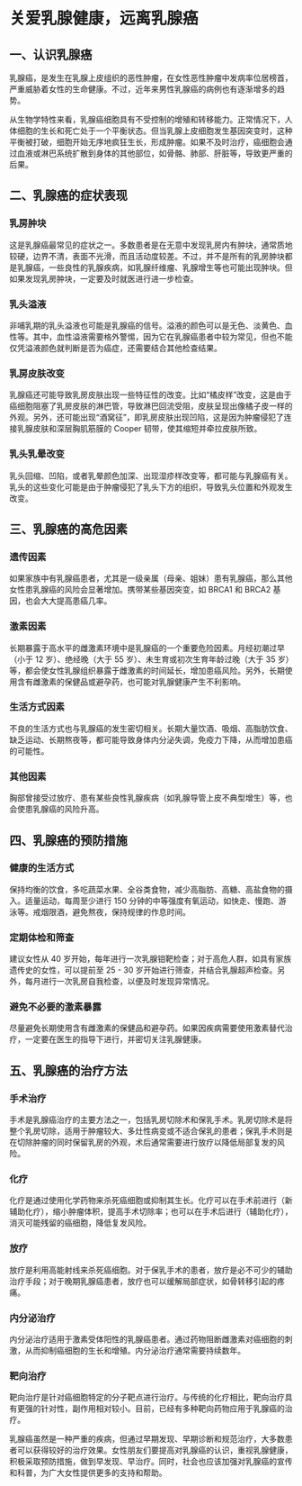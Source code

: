# 关爱乳腺健康，远离乳腺癌

## 一、认识乳腺癌
乳腺癌，是发生在乳腺上皮组织的恶性肿瘤，在女性恶性肿瘤中发病率位居榜首，严重威胁着女性的生命健康。不过，近年来男性乳腺癌的病例也有逐渐增多的趋势。

从生物学特性来看，乳腺癌细胞具有不受控制的增殖和转移能力。正常情况下，人体细胞的生长和死亡处于一个平衡状态。但当乳腺上皮细胞发生基因突变时，这种平衡被打破，细胞开始无序地疯狂生长，形成肿瘤。如果不及时治疗，癌细胞会通过血液或淋巴系统扩散到身体的其他部位，如骨骼、肺部、肝脏等，导致更严重的后果。

## 二、乳腺癌的症状表现
### 乳房肿块
这是乳腺癌最常见的症状之一。多数患者是在无意中发现乳房内有肿块，通常质地较硬，边界不清，表面不光滑，而且活动度较差。不过，并不是所有的乳房肿块都是乳腺癌，一些良性的乳腺疾病，如乳腺纤维瘤、乳腺增生等也可能出现肿块。但如果发现乳房肿块，一定要及时就医进行进一步检查。
### 乳头溢液
非哺乳期的乳头溢液也可能是乳腺癌的信号。溢液的颜色可以是无色、淡黄色、血性等。其中，血性溢液需要格外警惕，因为它在乳腺癌患者中较为常见，但也不能仅凭溢液颜色就判断是否为癌症，还需要结合其他检查结果。
### 乳房皮肤改变
乳腺癌还可能导致乳房皮肤出现一些特征性的改变。比如“橘皮样”改变，这是由于癌细胞阻塞了乳房皮肤的淋巴管，导致淋巴回流受阻，皮肤呈现出像橘子皮一样的外观。另外，还可能出现“酒窝征”，即乳房皮肤出现凹陷，这是因为肿瘤侵犯了连接乳腺皮肤和深层胸肌筋膜的 Cooper 韧带，使其缩短并牵拉皮肤所致。
### 乳头乳晕改变
乳头回缩、凹陷，或者乳晕颜色加深、出现湿疹样改变等，都可能与乳腺癌有关。乳头的这些变化可能是由于肿瘤侵犯了乳头下方的组织，导致乳头位置和外观发生改变。

## 三、乳腺癌的高危因素
### 遗传因素
如果家族中有乳腺癌患者，尤其是一级亲属（母亲、姐妹）患有乳腺癌，那么其他女性患乳腺癌的风险会显著增加。携带某些基因突变，如 BRCA1 和 BRCA2 基因，也会大大提高患癌几率。
### 激素因素
长期暴露于高水平的雌激素环境中是乳腺癌的一个重要危险因素。月经初潮过早（小于 12 岁）、绝经晚（大于 55 岁）、未生育或初次生育年龄过晚（大于 35 岁）等，都会使女性乳腺组织暴露于雌激素的时间延长，增加患癌风险。另外，长期使用含有雌激素的保健品或避孕药，也可能对乳腺健康产生不利影响。
### 生活方式因素
不良的生活方式也与乳腺癌的发生密切相关。长期大量饮酒、吸烟、高脂肪饮食、缺乏运动、长期熬夜等，都可能导致身体内分泌失调，免疫力下降，从而增加患癌的可能性。
### 其他因素
胸部曾接受过放疗、患有某些良性乳腺疾病（如乳腺导管上皮不典型增生）等，也会使患乳腺癌的风险升高。

## 四、乳腺癌的预防措施
### 健康的生活方式
保持均衡的饮食，多吃蔬菜水果、全谷类食物，减少高脂肪、高糖、高盐食物的摄入。适量运动，每周至少进行 150 分钟的中等强度有氧运动，如快走、慢跑、游泳等。戒烟限酒，避免熬夜，保持规律的作息时间。
### 定期体检和筛查
建议女性从 40 岁开始，每年进行一次乳腺钼靶检查；对于高危人群，如具有家族遗传史的女性，可以提前至 25 - 30 岁开始进行筛查，并结合乳腺超声检查。另外，每月进行一次乳房自我检查，以便及时发现异常情况。
### 避免不必要的激素暴露
尽量避免长期使用含有雌激素的保健品和避孕药。如果因疾病需要使用激素替代治疗，一定要在医生的指导下进行，并密切关注乳腺健康。

## 五、乳腺癌的治疗方法
### 手术治疗
手术是乳腺癌治疗的主要方法之一，包括乳房切除术和保乳手术。乳房切除术是将整个乳房切除，适用于肿瘤较大、多灶性病变或不适合保乳的患者；保乳手术则是在切除肿瘤的同时保留乳房的外观，术后通常需要进行放疗以降低局部复发的风险。
### 化疗
化疗是通过使用化学药物来杀死癌细胞或抑制其生长。化疗可以在手术前进行（新辅助化疗），缩小肿瘤体积，提高手术切除率；也可以在手术后进行（辅助化疗），消灭可能残留的癌细胞，降低复发风险。
### 放疗
放疗是利用高能射线来杀死癌细胞。对于保乳手术的患者，放疗是必不可少的辅助治疗手段；对于晚期乳腺癌患者，放疗也可以缓解局部症状，如骨转移引起的疼痛。
### 内分泌治疗
内分泌治疗适用于激素受体阳性的乳腺癌患者。通过药物阻断雌激素对癌细胞的刺激，从而抑制癌细胞的生长和增殖。内分泌治疗通常需要持续数年。
### 靶向治疗
靶向治疗是针对癌细胞特定的分子靶点进行治疗。与传统的化疗相比，靶向治疗具有更强的针对性，副作用相对较小。目前，已经有多种靶向药物应用于乳腺癌的治疗。

乳腺癌虽然是一种严重的疾病，但通过早期发现、早期诊断和规范治疗，大多数患者可以获得较好的治疗效果。女性朋友们要提高对乳腺癌的认识，重视乳腺健康，积极采取预防措施，做到早发现、早治疗。同时，社会也应该加强对乳腺癌的宣传和科普，为广大女性提供更多的支持和帮助。 